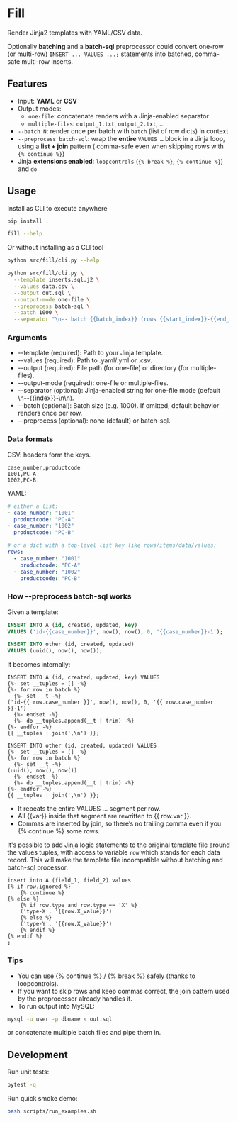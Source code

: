 # Fill

Render Jinja2 templates with YAML/CSV data.

Optionally **batching** and a **batch-sql** preprocessor could convert one-row (or multi-row) `INSERT ... VALUES ...;`
statements into batched, comma-safe multi-row inserts.

## Features

- Input: **YAML** or **CSV**
- Output modes:
    - `one-file`: concatenate renders with a Jinja-enabled separator
    - `multiple-files`: `output_1.txt`, `output_2.txt`, …
- `--batch N`: render once per batch with `batch` (list of row dicts) in context
- `--preprocess batch-sql`: wrap the **entire** `VALUES …` block in a Jinja loop, using a **list + join** pattern (
  comma-safe even when skipping rows with `{% continue %}`)
- Jinja **extensions enabled**: `loopcontrols` (`{% break %}`, `{% continue %}`) and `do`

## Usage

Install as CLI to execute anywhere

```bash
pip install .

fill --help
```

Or without installing as a CLI tool

```bash
python src/fill/cli.py --help

python src/fill/cli.py \
  --template inserts.sql.j2 \
  --values data.csv \
  --output out.sql \
  --output-mode one-file \
  --preprocess batch-sql \
  --batch 1000 \
  --separator "\n-- batch {{batch_index}} (rows {{start_index}}-{{end_index}}/{{total}})\n"
  ```

### Arguments

- --template (required): Path to your Jinja template.
- --values (required): Path to .yaml/.yml or .csv.
- --output (required): File path (for one-file) or directory (for multiple-files).
- --output-mode (required): one-file or multiple-files.
- --separator (optional): Jinja-enabled string for one-file mode (default \n--{{index}}-\n\n).
- --batch (optional): Batch size (e.g. 1000). If omitted, default behavior renders once per row.
- --preprocess (optional): none (default) or batch-sql.

### Data formats

CSV: headers form the keys.

```csv
case_number,productcode
1001,PC-A
1002,PC-B
```

YAML:

```yaml
# either a list:
- case_number: "1001"
  productcode: "PC-A"
- case_number: "1002"
  productcode: "PC-B"

# or a dict with a top-level list key like rows/items/data/values:
rows:
  - case_number: "1001"
    productcode: "PC-A"
  - case_number: "1002"
    productcode: "PC-B"
```

### How --preprocess batch-sql works

Given a template:

```sql
INSERT INTO A (id, created, updated, key)
VALUES ('id-{{case_number}}', now(), now(), 0, '{{case_number}}-1');

INSERT INTO other (id, created, updated)
VALUES (uuid(), now(), now());
```

It becomes internally:

```jinja2
INSERT INTO A (id, created, updated, key) VALUES
{%- set __tuples = [] -%}
{%- for row in batch %}
  {%- set __t -%}
('id-{{ row.case_number }}', now(), now(), 0, '{{ row.case_number }}-1')
  {%- endset -%}
  {%- do __tuples.append(__t | trim) -%}
{%- endfor -%}
{{ __tuples | join(',\n') }};

INSERT INTO other (id, created, updated) VALUES
{%- set __tuples = [] -%}
{%- for row in batch %}
  {%- set __t -%}
(uuid(), now(), now())
  {%- endset -%}
  {%- do __tuples.append(__t | trim) -%}
{%- endfor -%}
{{ __tuples | join(',\n') }};
```

- It repeats the entire VALUES … segment per row.
- All {{var}} inside that segment are rewritten to {{ row.var }}.
- Commas are inserted by join, so there’s no trailing comma even if you {% continue %} some rows.

It's possible to add Jinja logic statements to the original template file around the values tuples, with access to
variable `row` which stands for each data record. This will make the template file incompatible without batching and
batch-sql processor.

```jinja2
insert into A (field_1, field_2) values
{% if row.ignored %}
    {% continue %}
{% else %}
    {% if row.type and row.type == 'X' %}
    ('type-X', '{{row.X_value}}')
    {% else %}
    ('type-Y', '{{row.X_value}}')
    {% endif %}
{% endif %}
;

```

### Tips

- You can use {% continue %} / {% break %} safely (thanks to loopcontrols).
- If you want to skip rows and keep commas correct, the join pattern used by the preprocessor already handles it.
- To run output into MySQL:

```bash
mysql -u user -p dbname < out.sql
```

or concatenate multiple batch files and pipe them in.

## Development

Run unit tests:

```bash
pytest -q
```

Run quick smoke demo:

```bash
bash scripts/run_examples.sh
```
